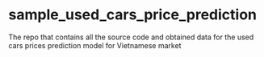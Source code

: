 # sample_used_cars_price_prediction
The repo that contains all the source code and obtained data for the used cars prices prediction model for Vietnamese market
